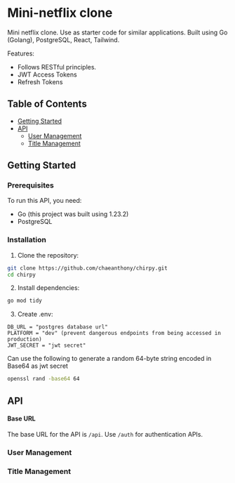 # Mini-netflix clone

Mini netflix clone. Use as starter code for similar applications. Built using Go (Golang), PostgreSQL, React, Tailwind.

Features:

- Follows RESTful principles.
- JWT Access Tokens
- Refresh Tokens

## Table of Contents

- [Getting Started](#getting-started)
- [API](#api)
  - [User Management](#user-management)
  - [Title Management](#title-management)

## Getting Started

### Prerequisites

To run this API, you need:

- Go (this project was built using 1.23.2)
- PostgreSQL

### Installation

1. Clone the repository:

```bash
git clone https://github.com/chaeanthony/chirpy.git
cd chirpy
```

2. Install dependencies:

```bash
go mod tidy
```

3. Create .env:

```
DB_URL = "postgres database url"
PLATFORM = "dev" (prevent dangerous endpoints from being accessed in production)
JWT_SECRET = "jwt secret"
```

Can use the following to generate a random 64-byte string encoded in Base64 as jwt secret

```bash
openssl rand -base64 64
```

## API

#### Base URL

The base URL for the API is `/api`. Use `/auth` for authentication APIs.

### User Management

### Title Management

